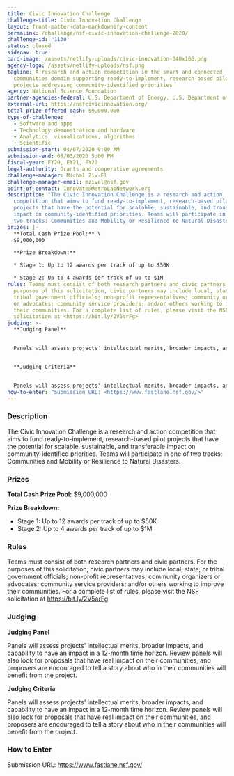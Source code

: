 ```yaml
---
title: Civic Innovation Challenge
challenge-title: Civic Innovation Challenge
layout: front-matter-data-markdownify-content
permalink: /challenge/nsf-civic-innovation-challenge-2020/
challenge-id: "1130"
status: closed
sidenav: true
card-image: /assets/netlify-uploads/civic-innovation-340x160.png
agency-logo: /assets/netlify-uploads/nsf.png
tagline: A research and action competition in the smart and connected
  communities domain supporting ready-to-implement, research-based pilot
  projects addressing community-identified priorities
agency: National Science Foundation
partner-agencies-federal: U.S. Department of Energy, U.S. Department of Homeland Security
external-url: https://nsfcivicinnovation.org/
total-prize-offered-cash: $9,000,000
type-of-challenge:
  - Software and apps
  - Technology demonstration and hardware
  - Analytics, visualizations, algorithms
  - Scientific
submission-start: 04/07/2020 9:00 AM
submission-end: 08/03/2020 5:00 PM
fiscal-year: FY20, FY21, FY22
legal-authority: Grants and cooperative agreements
challenge-manager: Michal Ziv-El
challenge-manager-email: mzivel@nsf.gov
point-of-contact: Innovate@MetroLabNetwork.org
description: "The Civic Innovation Challenge is a research and action
  competition that aims to fund ready-to-implement, research-based pilot
  projects that have the potential for scalable, sustainable, and transferable
  impact on community-identified priorities. Teams will participate in one of
  two tracks: Communities and Mobility or Resilience to Natural Disasters."
prizes: |-
  **Total Cash Prize Pool:** \
  $9,000,000

  **Prize Breakdown:**

  * Stage 1: Up to 12 awards per track of up to $50K

  * Stage 2: Up to 4 awards per track of up to $1M
rules: Teams must consist of both research partners and civic partners. For the
  purposes of this solicitation, civic partners may include local, state, or
  tribal government officials; non-profit representatives; community organizers
  or advocates; community service providers; and/or others working to improve
  their communities. For a complete list of rules, please visit the NSF
  solicitation at <https://bit.ly/2V5arFg>
judging: >-
  **Judging Panel** 


  Panels will assess projects' intellectual merits, broader impacts, and capability to have an impact in a 12-month time horizon. Review panels will also look for proposals that have real impact on their communities, and proposers are encouraged to tell a story about who in their communities will benefit from the project.


  **Judging Criteria** 


  Panels will assess projects' intellectual merits, broader impacts, and capability to have an impact in a 12-month time horizon. Review panels will also look for proposals that have real impact on their communities, and proposers are encouraged to tell a story about who in their communities will benefit from the project.
how-to-enter: "Submission URL: <https://www.fastlane.nsf.gov/>"
---
```

### Description

The Civic Innovation Challenge is a research and action competition that aims to fund ready-to-implement, research-based pilot projects that have the potential for scalable, sustainable, and transferable impact on community-identified priorities. Teams will participate in one of two tracks: Communities and Mobility or Resilience to Natural Disasters.

### Prizes

**Total Cash Prize Pool:** $9,000,000

**Prize Breakdown:**

* Stage 1: Up to 12 awards per track of up to $50K
* Stage 2: Up to 4 awards per track of up to $1M

### Rules

Teams must consist of both research partners and civic partners. For the purposes of this solicitation, civic partners may include local, state, or tribal government officials; non-profit representatives; community organizers or advocates; community service providers; and/or others working to improve their communities. For a complete list of rules, please visit the NSF solicitation at <https://bit.ly/2V5arFg>

### Judging

**Judging Panel** 

Panels will assess projects' intellectual merits, broader impacts, and capability to have an impact in a 12-month time horizon. Review panels will also look for proposals that have real impact on their communities, and proposers are encouraged to tell a story about who in their communities will benefit from the project.

**Judging Criteria** 

Panels will assess projects' intellectual merits, broader impacts, and capability to have an impact in a 12-month time horizon. Review panels will also look for proposals that have real impact on their communities, and proposers are encouraged to tell a story about who in their communities will benefit from the project.

### How to Enter

Submission URL: <https://www.fastlane.nsf.gov/>